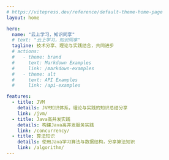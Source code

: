 ```yaml
---
# https://vitepress.dev/reference/default-theme-home-page
layout: home

hero:
  name: "云上学习，知识同享"
  # text: "云上学习，知识同享"
  tagline: 技术分享、理论与实践结合，共同进步
  # actions:
  #   - theme: brand
  #     text: Markdown Examples
  #     link: /markdown-examples
  #   - theme: alt
  #     text: API Examples
  #     link: /api-examples

features:
  - title: JVM
    details: JVM知识体系，理论与实践的知识总结分享
    link: /jvm/
  - title: Java高并发实践
    details: 构建Java高并发服务实践
    link: /concurrency/
  - title: 算法知识
    details: 使用Java学习算法与数据结构，分享算法知识
    link: /algorithm/
---
```


